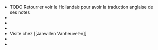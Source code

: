 - TODO Retourner voir le Hollandais pour avoir la traduction anglaise de ses notes
-
-
-
- Visite chez [[Janwillen Vanheuvelen]]
-
-